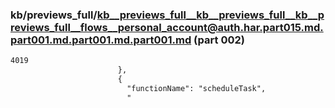 ### kb/previews_full/kb__previews_full__kb__previews_full__kb__previews_full__flows__personal_account@auth.har.part015.md.part001.md.part001.md.part001.md (part 002)

```md
4019
                        },
                        {
                          "functionName": "scheduleTask",
                          "
```

```
